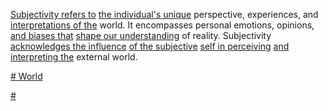 
[Subjectivity refers to](2/.Subjectivity) [the individual's unique](3/1/3/3/3/2/2/_Individual-Society) perspective, experiences, and [interpretations of the](2/2/3/2/1/3/.Interpretation) world. It encompasses personal emotions, opinions, [and biases that](2/2/3/1/_Bias-Neutral) [shape our understanding](2/1/3/3/2/2/.Understanding) of reality. Subjectivity [acknowledges the influence](3/2/3/3/3/2/1/.Business%20Influence) [of the subjective](2/2/3/2/2/_Subjective-Objective%20Knowledge) [self in perceiving](2/2/2/1/1/1/.Self-Similarity) [and interpreting the](3/3/2/2/3/3/.Themes%20and%20Interpretations) external world.

[# World](3/3/3/1/1/3/.World%20Egg)

[#](3/2/3/3/2/2/2/_Campaign-Win)